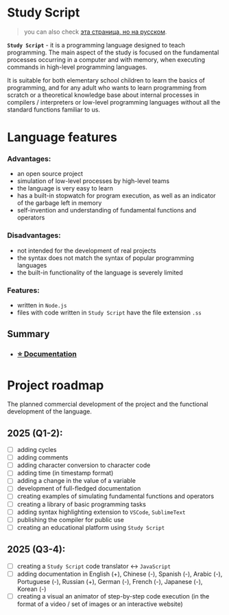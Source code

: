 # Study Script

> you can also check [эта страница, но на русском](https://github.com/SenatorMorra/study-script/blob/main/README-RU.md).

**`Study Script`** - it is a programming language designed to teach programming. The main aspect of the study is focused on the fundamental processes occurring in a computer and with memory, when executing commands in high-level programming languages.

It is suitable for both elementary school children to learn the basics of programming, and for any adult who wants to learn programming from scratch or a theoretical knowledge base about internal processes in compilers / interpreters or low-level programming languages without all the standard functions familiar to us.

# Language features

### Advantages:
- an open source project
- simulation of low-level processes by high-level teams
- the language is very easy to learn
- has a built-in stopwatch for program execution, as well as an indicator of the garbage left in memory
- self-invention and understanding of fundamental functions and operators

### Disadvantages:
- not intended for the development of real projects
- the syntax does not match the syntax of popular programming languages
- the built-in functionality of the language is severely limited

### Features:
- written in `Node.js `
- files with code written in `Study Script` have the file extension `.ss`

## Summary

- ### [⭐ Documentation](https://github.com/SenatorMorra/study-script/blob/main/documentation/en-doc.md)

# Project roadmap

The planned commercial development of the project and the functional development of the language.

## 2025 (Q1-2):

- [ ] adding cycles
- [ ] adding comments
- [ ] adding character conversion to character code
- [ ] adding time (in timestamp format)
- [ ] adding a change in the value of a variable
- [ ] development of full-fledged documentation
- [ ] creating examples of simulating fundamental functions and operators
- [ ] creating a library of basic programming tasks
- [ ] adding syntax highlighting extension to `VSCode`, `SublimeText`
- [ ]  publishing the compiler for public use
- [ ] creating an educational platform using `Study Script`

## 2025 (Q3-4):

- [ ] creating a `Study Script` code translator <-> `JavaScript`
- [ ] adding documentation in English (+), Chinese (-), Spanish (-), Arabic (-), Portuguese (-), Russian (+), German (-), French (-), Japanese (-), Korean (-)
- [ ] creating a visual an animator of step-by-step code execution (in the format of a video / set of images or an interactive website)
